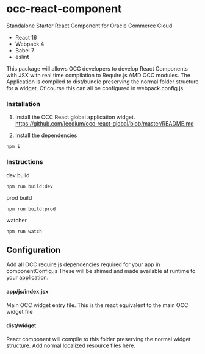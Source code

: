 # occ-react-component
Standalone Starter React Component for Oracle Commerce Cloud

- React 16
- Webpack 4
- Babel 7
- eslint

This package will allows OCC developers to develop React Components with JSX 
with real time compilation to Require.js AMD OCC modules.
The Application is compiled to dist/bundle preserving the normal folder structure for a widget.
Of course this can all be configured in webpack.config.js

### Installation

1. Install the OCC React global application widget.
https://github.com/leedium/occ-react-global/blob/master/README.md

2.  Install the dependencies

```
npm i
```

### Instructions

dev build
```
npm run build:dev
```

prod build
```
npm run build:prod
```

watcher
```
npm run watch
```

## Configuration

Add all OCC require.js dependencies required for your app in componentConfig.js
These will be shimed and made available at runtime to your application.

#### app/js/index.jsx

Main OCC widget entry file.  This is the react equivalent to the main OCC widget file


#### dist/widget

React component will compile to this folder preserving the normal widget structure.
Add normal localized resource files here.





